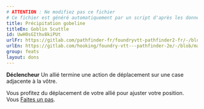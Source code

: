 ```yaml
---
# ATTENTION : Ne modifiez pas ce fichier
# Ce fichier est généré automatiquement par un script d'après les données du module Foundry VTT officiel et de sa traduction
title: Précipitation gobeline
titleEn: Goblin Scuttle
id: UwH0sGIthv8kiPUt
urlFr: https://gitlab.com/pathfinder-fr/foundryvtt-pathfinder2-fr/-/blob/master/data/feats/UwH0sGIthv8kiPUt.htm
urlEn: https://gitlab.com/hooking/foundry-vtt---pathfinder-2e/-/blob/master/packs/data/feats.db/goblin-scuttle.json
group: feats
layout: dons
---
```

**Déclencheur** Un allié termine une action de déplacement sur une case adjacente à la vôtre.

Vous profitez du déplacement de votre allié pour ajuster votre position. Vous [Faites un pas](../actions/faire-un-pas.md).


